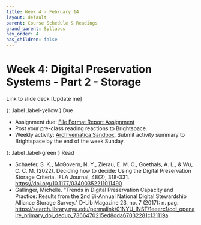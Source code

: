 ```yaml
---
title: Week 4 - February 14
layout: default
parent: Course Schedule & Readings
grand_parent: Syllabus
nav_order: 4
has_children: false
---
```


# Week 4: Digital Preservation Systems - Part 2 - Storage
Link to slide deck [Update me]

{: .label .label-yellow }
Due

* Assignment due: <a href="https://digital-archives.github.io/HISTGA1011/assignments/file_format.html">File Format Report Assignment</a>
* Post your pre-class reading reactions to Brightspace.
* Weekly activity: <a href="https://digital-archives.github.io/HISTGA1011/activities/archivematica.html" target="_blank">Archivematica Sandbox</a>. Submit activity summary to Brightspace by the end of the week Sunday.

{: .label .label-green }
Read

* Schaefer, S. K., McGovern, N. Y., Zierau, E. M. O., Goethals, A. L., & Wu, C. C. M. (2022). Deciding how to decide: Using the Digital Preservation Storage Criteria. IFLA Journal, 48(2), 318-331. <a href="https://doi.org/10.1177/03400352211011490" target="_blank">https://doi.org/10.1177/03400352211011490</a>
* Gallinger, Michelle. "Trends in Digital Preservation Capacity and Practice: Results from the 2nd Bi-Annual National Digital Stewardship Alliance Storage Survey." D-Lib Magazine 23, no. 7 (2017): n. pag. <a href="https://search.library.nyu.edu/permalink/01NYU_INST/1eeerc1/cdi_openaire_primary_doi_dedup_7366470215ed8dda67032281c131119a" target="_blank">https://search.library.nyu.edu/permalink/01NYU_INST/1eeerc1/cdi_openaire_primary_doi_dedup_7366470215ed8dda67032281c131119a</a>
